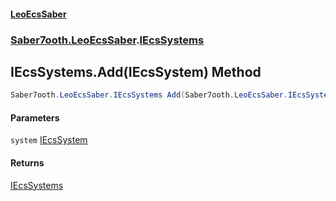 #### [LeoEcsSaber](index.md 'index')
### [Saber7ooth.LeoEcsSaber](Saber7ooth.LeoEcsSaber.md 'Saber7ooth.LeoEcsSaber').[IEcsSystems](IEcsSystems.md 'Saber7ooth.LeoEcsSaber.IEcsSystems')

## IEcsSystems.Add(IEcsSystem) Method

```csharp
Saber7ooth.LeoEcsSaber.IEcsSystems Add(Saber7ooth.LeoEcsSaber.IEcsSystem system);
```
#### Parameters

<a name='Saber7ooth.LeoEcsSaber.IEcsSystems.Add(Saber7ooth.LeoEcsSaber.IEcsSystem).system'></a>

`system` [IEcsSystem](IEcsSystem.md 'Saber7ooth.LeoEcsSaber.IEcsSystem')

#### Returns
[IEcsSystems](IEcsSystems.md 'Saber7ooth.LeoEcsSaber.IEcsSystems')